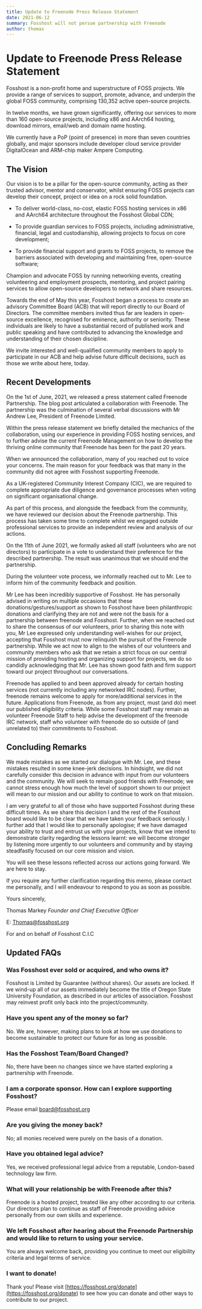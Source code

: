 ```yaml
---
title: Update to Freenode Press Release Statement
date: 2021-06-12
summary: Fosshost will not persue partnership with Freenode
author: thomas
---
```


# Update to Freenode Press Release Statement

Fosshost is a non-profit home and superstructure of FOSS projects. We
provide a range of services to support, promote, advance, and underpin
the global FOSS community, comprising 130,352 active open-source
projects.

In twelve months, we have grown significantly, offering our services
to more than 160 open-source projects, including x86 and AArch64
hosting, download mirrors, email/web and domain name hosting.

We currently have a PoP (point of presence) in more than seven
countries globally, and major sponsors include developer cloud service
provider DigitalOcean and ARM-chip maker Ampere Computing.

## The Vision

Our vision is to be a pillar for the open-source community, acting as
their trusted advisor, mentor and conservator, whilst ensuring FOSS
projects can develop their concept, project or idea on a rock solid
foundation.

* To deliver world-class, no-cost, elastic FOSS hosting services in x86
and AArch64 architecture throughout the Fosshost Global CDN;

* To provide guardian services to FOSS projects, including
administrative, financial, legal and custodianship, allowing projects
to focus on core development;

* To provide financial support and grants to FOSS projects, to remove
the barriers associated with developing and maintaining free,
open-source software;

Champion and advocate FOSS by running networking events, creating
volunteering and employment prospects, mentoring, and project pairing
services to allow open-source developers to network and share
resources.

Towards the end of May this year, Fosshost began a process to create
an advisory Committee Board (ACB) that will report directly to our
Board of Directors.  The committee members invited thus far are
leaders in open-source excellence, recognised for eminence, authority
or seniority. These individuals are likely to have a substantial
record of published work and public speaking and have contributed to
advancing the knowledge and understanding of their chosen discipline.

We invite interested and well-qualified community members to apply to
participate in our ACB and help advise future difficult decisions,
such as those we write about here, today.

## Recent Developments

On the 1st of June, 2021, we released a press statement called
Freenode Partnership. The blog post articulated a collaboration with
Freenode.  The partnership was the culmination of several verbal
discussions with Mr Andrew Lee, President of Freenode Limited.

Within the press release statement we briefly detailed the mechanics
of the collaboration, using our experience in providing FOSS hosting
services, and to further advise the current Freenode Management on how
to develop the thriving online community that Freenode has been for
the past 20 years.

When we announced the collaboration, many of you reached out to voice
your concerns. The main reason for your feedback was that many in the
community did not agree with Fosshost supporting Freenode.

As a UK-registered Community Interest Company (CIC), we are required
to complete appropriate due diligence and governance processes when
voting on significant organisational change.

As part of this process, and alongside the feedback from the
community, we have reviewed our decision about the Freenode
partnership. This process has taken some time to complete whilst we
engaged outside professional services to provide an independent review
and analysis of our actions.

On the 11th of June 2021, we formally asked all staff (volunteers who
are not directors) to participate in a vote to understand their
preference for the described partnership. The result was unanimous
that we should end the partnership.

During the volunteer vote process, we informally reached out to
Mr. Lee to inform him of the community feedback and position.

Mr Lee has been incredibly supportive of Fosshost.  He has personally
advised in writing on multiple occasions that these
donations/gestures/support as shown to Fosshost have been
philanthropic donations and clarifying they are not and were not the
basis for a partnership between freenode and Fosshost. Further, when
we reached out to share the consensus of our volunteers, prior to
sharing this note with you, Mr Lee expressed only understanding
well-wishes for our project, accepting that Fosshost must now
relinquish the pursuit of the Freenode partnership. While we act now
to align to the wishes of our volunteers and community members who ask
that we retain a strict focus on our central mission of providing
hosting and organizing support for projects, we do so candidly
acknowledging that Mr. Lee has shown good faith and firm support
toward our project throughout our conversations.

Freenode has applied to and been approved already for certain hosting
services (not currently including any networked IRC nodes).  Further,
freenode remains welcome to apply for more/additional services in the
future. Applications from Freenode, as from any project, must (and do)
meet our published eligibility criteria.  While some Fosshost staff
may remain as volunteer Freenode Staff to help advise the development
of the freenode IRC network, staff who volunteer with freenode do so
outside of (and unrelated to) their commitments to Fosshost.

## Concluding Remarks

We made mistakes as we started our dialogue with Mr. Lee, and these
mistakes resulted in some knee-jerk decisions.  In hindsight, we did
not carefully consider this decision in advance with input from our
volunteers and the community.  We will seek to remain good friends
with Freenode; we cannot stress enough how much the level of support
shown to our project will mean to our mission and our ability to
continue to work on that mission.

I am very grateful to all of those who have supported Fosshost during
these difficult times.  As we share this decision I and the rest of
the Fosshost board would like to be clear that we have taken your
feedback seriously.  I further add that I would like to personally
apologise; if we have damaged your ability to trust and entrust us
with your projects, know that we intend to demonstrate clarity
regarding the lessons learnt: we will become stronger by listening
more urgently to our volunteers and community and by staying
steadfastly focused on our core mission and vision.

You will see these lessons reflected across our actions going forward.
We are here to stay.

If you require any further clarification regarding this memo, please
contact me personally, and I will endeavour to respond to you as soon
as possible.

Yours sincerely,

Thomas Markey *Founder and Chief Executive Officer*

E: Thomas@fosshost.org

For and on behalf of Fosshost C.I.C

## Updated FAQs

### Was Fosshost ever sold or acquired, and who owns it?

Fosshost is Limited by Guarantee (without shares). Our assets are
locked.  If we wind-up all of our assets immediately become the title
of Oregon State University Foundation, as described in our articles of
association. Fosshost may reinvest profit only back into the
project/community.

### Have you spent any of the money so far?

No. We are, however, making plans to look at how we use donations to
become sustainable to protect our future for as long as possible.

### Has the Fosshost Team/Board Changed?

No, there have been no changes since we have started exploring a
partnership with Freenode.

### I am a corporate sponsor. How can I explore supporting Fosshost?

Please email [board@fosshost.org](mailto:board@fosshost.org)

### Are you giving the money back?

No; all monies received were purely on the basis of a donation.

### Have you obtained legal advice?

Yes, we received professional legal advice from a reputable,
London-based technology law firm.

### What will your relationship be with Freenode after this?

Freenode is a hosted project, treated like any other according to our
criteria. Our directors plan to continue as staff of Freenode
providing advice personally from our own skills and experience.

### We left Fosshost after hearing about the Freenode Partnership and would like to return to using your service.

You are always welcome back, providing you continue to meet our
eligibility criteria and legal terms of service.

### I want to donate!

Thank you! Please visit [https://fosshost.org/donate](https://fosshost.org/donate)
to see how you can donate and other ways to contribute to our project.
